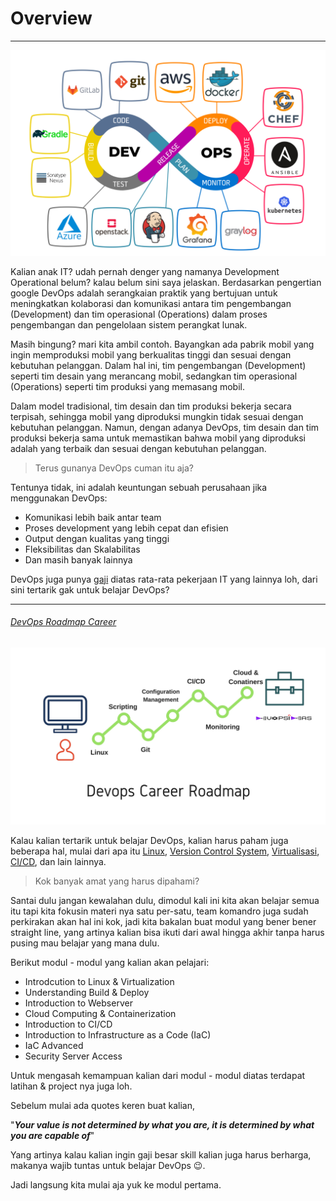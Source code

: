# Overview
***
![](apa-itu-devops-ilustrasi.jpeg)

Kalian anak IT? udah pernah denger yang namanya Development Operational belum? kalau belum sini saya jelaskan. Berdasarkan pengertian google DevOps adalah serangkaian praktik yang bertujuan untuk meningkatkan kolaborasi dan komunikasi antara tim pengembangan (Development) dan tim operasional (Operations) dalam proses pengembangan dan pengelolaan sistem perangkat lunak.


Masih bingung? mari kita ambil contoh. Bayangkan ada pabrik mobil yang ingin memproduksi mobil yang berkualitas tinggi dan sesuai dengan kebutuhan pelanggan. Dalam hal ini, tim pengembangan (Development) seperti tim desain yang merancang mobil, sedangkan tim operasional (Operations) seperti tim produksi yang memasang mobil.


Dalam model tradisional, tim desain dan tim produksi bekerja secara terpisah, sehingga mobil yang diproduksi mungkin tidak sesuai dengan kebutuhan pelanggan. Namun, dengan adanya DevOps, tim desain dan tim produksi bekerja sama untuk memastikan bahwa mobil yang diproduksi adalah yang terbaik dan sesuai dengan kebutuhan pelanggan.


> Terus gunanya DevOps cuman itu aja?


Tentunya tidak, ini adalah keuntungan sebuah perusahaan jika menggunakan DevOps:

- Komunikasi lebih baik antar team
- Proses development yang lebih cepat dan efisien
- Output dengan kualitas yang tinggi
- Fleksibilitas dan Skalabilitas
- Dan masih banyak lainnya

DevOps juga punya [gaji](https://www.jobstreet.co.id/id/career-advice/role/devops-engineer/salary) diatas rata-rata pekerjaan IT yang lainnya loh, dari sini tertarik gak untuk belajar DevOps?

***

###### [DevOps Roadmap Career](https://devopsideas.com/things-learn-devops-devops-career-roadmap/)
![](Devops-Career-Roadmap-1.jpg)

Kalau kalian tertarik untuk belajar DevOps, kalian harus paham juga beberapa hal, mulai dari apa itu [Linux](https://opensource.com/resources/linux), [Version Control System](https://git-scm.com/book/id/v2/Memulai-Tentang-Version-Control#:~:text=Sistem%20Version%20Control%20Lokal,juga%20sangat%20rentan%20terkena%20galat.), [Virtualisasi](https://aws.amazon.com/id/what-is/virtualization/), [CI/CD](https://www.dicoding.com/blog/apa-itu-ci-cd/), dan lain lainnya.


> Kok banyak amat yang harus dipahami?


Santai dulu jangan kewalahan dulu, dimodul kali ini kita akan belajar semua itu tapi kita fokusin materi nya satu per-satu, team komandro juga sudah perkirakan akan hal ini kok, jadi kita bakalan buat modul yang bener bener straight line, yang artinya kalian bisa ikuti dari awal hingga akhir tanpa harus pusing mau belajar yang mana dulu.


Berikut modul - modul yang kalian akan pelajari:

- Introdcution to Linux & Virtualization
- Understanding Build & Deploy
- Introduction to Webserver
- Cloud Computing & Containerization
- Introduction to CI/CD
- Introduction to Infrastructure as a Code (IaC)
- IaC Advanced
- Security Server Access

Untuk mengasah kemampuan kalian dari modul - modul diatas terdapat latihan & project nya juga loh.


Sebelum mulai ada quotes keren buat kalian,

"***Your value is not determined by what you are, it is determined by what you are capable of***"

Yang artinya kalau kalian ingin gaji besar skill kalian juga harus berharga, makanya wajib tuntas untuk belajar DevOps 😉.

Jadi langsung kita mulai aja yuk ke modul pertama.
